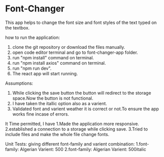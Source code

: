 # Font-Changer
This app helps to change the font size and font styles of the text typed on the textbox.


how to run the application:
1. clone the git repository or download the files manually.
2. open code editor terminal and go to font-changer-app folder.
3. run "npm install" command on terminal.
4. run "npm install axios" command on terminal.
5. run "npm run dev".
6. The react app will start running.

Assumptions:
1. While clicking the save button the button will redirect to the storage space.Now the button is not functional.
2. I have taken the itallic option also as a varient.
3. Validated font and varient weather it is correct or not.To ensure the app works fine incase of errors.

It Time permitted, I have
  1.Made the application more responsive.
  2.established a connection to a storage while clicking save.
  3.Tried to include files and make the whole file change fonts.

Unit Tests:
  giving different font-family and varient combination:
        1.font-family: Algerian Varient: 500
        2.font-family: Algerian Varient: 500italic

